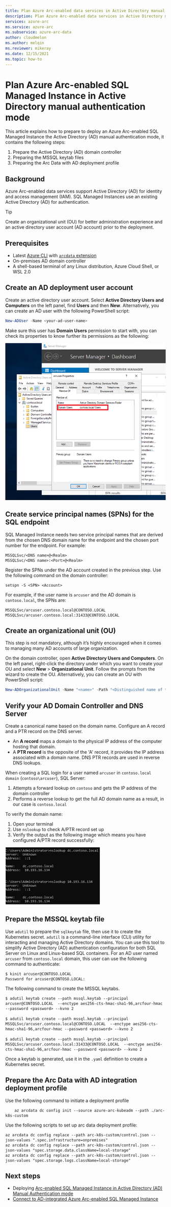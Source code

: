 ```yaml
---
title: Plan Azure Arc-enabled data services in Active Directory manual authentication mode 
description: Plan Azure Arc-enabled data services in Active Directory manual authentication mode 
services: azure-arc
ms.service: azure-arc
ms.subservice: azure-arc-data
author: cloudmelon
ms.author: melqin
ms.reviewer: mikeray
ms.date: 12/15/2021
ms.topic: how-to
---
```


# Plan Azure Arc-enabled SQL Managed Instance in Active Directory manual authentication mode 

This article explains how to prepare to deploy an Azure Arc-enabled SQL Managed Instance the Active Directory (AD) manual authentication mode, it contains the following steps: 

1. Prepare the Active Directory (AD) domain controller 
1. Preparing the MSSQL keytab files
1. Preparing the Arc Data with AD deployment profile

## Background 

Azure Arc-enabled data services support Active Directory (AD) for identity and access management (IAM). SQL Managed Instances use an existing Active Directory (AD) for authentication. 

> [!TIP]
> Create an organizational unit (OU) for better administration experience and an active directory user account (AD account) prior to the deployment.

## Prerequisites

* Latest [Azure CLI](/cli/azure/install-azure-cli) with [`arcdata` extension](install-arcdata-extension.md) 
* On-premises AD domain controller
* A shell-based terminal of any Linux distribution, Azure Cloud Shell, or WSL 2.0 

## Create an AD deployment user account

Create an active directory user account. Select **Active Directory Users and Computers** on the left panel, find **Users** and then **New**. Alternatively, you can create an AD user with the following PowerShell script:

```powershell
New-ADUser -Name <your-ad-user-name>
```

Make sure this user has **Domain Users** permission to start with, you can check its properties to know further its permissions as the following: 

![Check domain user permission](./media/active-directory-deployment/arc-user-permissions.png)

## Create service principal names (SPNs) for the SQL endpoint

SQL Managed Instance needs two service principal names that are derived from the chosen DNS domain name for the endpoint and the chosen port number for the endpoint. For example:

```console
MSSQLSvc/<DNS name>@<Realm>
MSSQLSvc/<DNS name>:<Port>@<Realm>
```

Register the SPNs under the AD account created in the previous step. Use the following command on the domain controller:

```console
setspn -S <SPN> <Account>
```

For example, if the user name is `arcuser` and the AD domain is `contoso.local`, the SPNs are:
 
```console
MSSQLSvc/arcuser.contoso.local@CONTOSO.LOCAL
MSSQLSvc/arcuser.contoso.local:31433@CONTOSO.LOCAL
```

## Create an organizational unit (OU)

This step is not mandatory, although it’s highly encouraged when it comes to managing many AD accounts of large organization. 

On the domain controller, open **Active Directory Users and Computers**. On the left panel, right-click the directory under which you want to create your OU and select **New** > **Organizational Unit**. Follow the prompts from the wizard to create the OU. Alternatively, you can create an OU with PowerShell script:

```powershell
New-ADOrganizationalUnit -Name "<name>" -Path "<Distinguished name of the directory you wish to create the OU in>"
```

## Verify your AD Domain Controller and DNS Server 

Create a canonical name based on the domain name. Configure an A record and a PTR record on the DNS server. 

* An **A record** maps a domain to the physical IP address of the computer hosting that domain.
* A **PTR record** is the opposite of the 'A' record, it provides the IP address associated with a domain name. DNS PTR records are used in reverse DNS lookups.

When creating a SQL login for a user named `arcuser` in `contoso.local domain` (`contoso\arcuser`),  SQL Server:

1. Attempts a forward lookup on `contoso` and gets the IP address of the domain controller
1. Performs a reverse lookup to get the full AD domain name as a result, in our case is `contoso.local`

To verify the domain name:

1. Open your terminal
1. Use `nslookup` to check A/PTR record set up
1. Verify the output as the following image which means you have configured A/PTR record successfully: 

![Check DNS entries](./media/active-directory-deployment/check-dns-entries.png)

## Prepare the MSSQL keytab file 

Use `adutil` to prepare the `sqlkeytab` file, then use it to create the Kubernetes secret. `adutil` is a command-line interface (CLI) utility for interacting and managing Active Directory domains. You can use this tool to simplify Active Directory (AD) authentication configuration for both SQL Server on Linux and Linux-based SQL containers. For an AD user named `arcuser` from `contoso.local` domain, this user can use the following command to authenticate:

```console
$ kinit arcuser@CONTOSO.LOCAL
Password for arcuser@CONTOSO.LOCAL:
```

The following command to create the MSSQL keytabs.

```console
$ adutil keytab create --path mssql.keytab --principal arcuser@CONTOSO.LOCAL  --enctype aes256-cts-hmac-sha1-96,arcfour-hmac --password <password> --kvno 2

$ adutil keytab create --path mssql.keytab --principal MSSQLSvc/arcuser.contoso.local@CONTOSO.LOCAL  --enctype aes256-cts-hmac-sha1-96,arcfour-hmac --password <password> --kvno 2

$ adutil keytab create --path mssql.keytab --principal MSSQLSvc/arcuser.contoso.local:31433@CONTOSO.LOCAL  --enctype aes256-cts-hmac-sha1-96,arcfour-hmac --password <password> --kvno 2
```

Once a keytab is generated, use it in the `.yaml` definition to create a Kubernetes secret. 

## Prepare the Arc Data with AD integration deployment profile 

Use the following command to initiate a deployment profile

```azurecli
    az arcdata dc config init --source azure-arc-kubeadm --path ./arc-k8s-custom
```

Use the following scripts to set up arc data deployment profile: 

```azurecli
az arcdata dc config replace --path arc-k8s-custom/control.json --json-values ".spec.infrastructure=onpremises"
az arcdata dc config replace --path arc-k8s-custom/control.json --json-values "spec.storage.data.className=local-storage"
az arcdata dc config replace --path arc-k8s-custom/control.json --json-values "spec.storage.logs.className=local-storage"
```

## Next steps

* Deploying [Arc-enabled SQL Managed Instance in Active Directory (AD) Manual Authentication mode](deploy-active-directory-manual-mode.md)
* [Connect to AD-integrated Azure Arc-enabled SQL Managed Instance](connect-ad-sql-mi.md)

